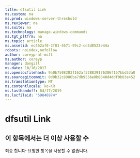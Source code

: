 ```yaml
---
title: dfsutil Link
ms.custom: na
ms.prod: windows-server-threshold
ms.reviewer: na
ms.suite: na
ms.technology: manage-windows-commands
ms.tgt_pltfrm: na
ms.topic: article
ms.assetid: ec462af0-2f81-4671-99c2-cd3d8523e44a
robots: noindex,nofollow
author: coreyp-at-msft
ms.author: coreyp
manager: dongill
ms.date: 10/16/2017
ms.openlocfilehash: 9a0b7508283f162af328839176386f157bbd53a0
ms.sourcegitcommit: 0d0b32c8986ba7db9536e0b8648d4ddf9b03e452
ms.translationtype: MT
ms.contentlocale: ko-KR
ms.lasthandoff: 04/17/2019
ms.locfileid: "59846974"
---
```

# <a name="dfsutil-link"></a>dfsutil Link



## <a name="this-topic-is-no-longer-available"></a>이 항목에서는 더 이상 사용할 수

죄송 합니다-요청한 항목을 사용할 수 없습니다.